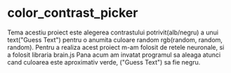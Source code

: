 # color_contrast_picker
Tema acestiu proiect este alegerea contrastului potrivit(alb/negru) a unui text("Guess Text") pentru o anumita culoare random rgb(random, random, random).
Pentru a realiza acest proiect m-am folosit de retele neuronale, si a folosit libraria brain.js
Pana acum am invatat programul sa aleaga atunci cand culoarea este aproximativ verde, ("Guess Text") sa fie negru.
